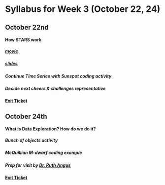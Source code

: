 # Syllabus for Week 3 (October 22, 24)


## October 22nd
#### How STARS work 
##### [movie](https://www.youtube.com/watch?v=GoW8Tf7hTGA) 
##### [slides](https://docs.google.com/presentation/d/1dpfgXGEOcCEc6LUgN1gKsb9JnDk4iQnxQQxL-_5LELk/edit?usp=sharing)
##### Continue Time Series with Sunspot coding activity
##### Decide next cheers & challenges representative
#### [Exit Ticket](https://docs.google.com/forms/d/e/1FAIpQLSfftMKYctEGVfuiOdgorBKmERJeUBgbRL4rlHf1-kWgpKU_Tg/viewform?usp=sf_link)


## October 24th
#### What is Data Exploration? How do we do it?
##### Bunch of objects activity 
##### McQuillian M-dwarf coding example
##### Prep for visit by [Dr. Ruth Angus](https://ruthangus.github.io/index.html) 
#### [Exit Ticket](https://docs.google.com/forms/d/e/1FAIpQLSfftMKYctEGVfuiOdgorBKmERJeUBgbRL4rlHf1-kWgpKU_Tg/viewform?usp=sf_link)
